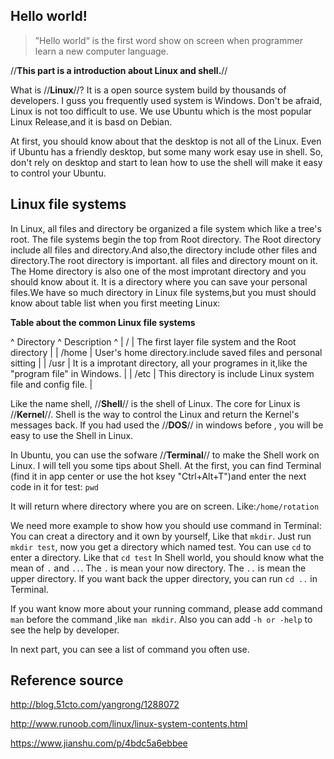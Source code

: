 Hello world!
---
> ”Hello world“ is the first word show on screen when programmer learn a new computer language.

//**This part is a introduction about Linux and shell.**//

What is //**Linux**//? It is a open source system build by thousands of developers. I guss you frequently used system is Windows. Don't be afraid, Linux is not too difficult to use. We use Ubuntu which is the most popular Linux Release,and it is basd on Debian.

At first, you should know about that the desktop is not all of the Linux. Even if Ubuntu has a friendly desktop, but some many work esay use in shell. So, don't rely on desktop and start to lean how to use the shell will make it easy to control your Ubuntu.

## Linux file systems
In Linux, all files and directory be organized a file system which like a tree's root. The file systems begin the top from Root directory. The Root directory include all files and directory.And also,the directory include other files and directory.The root directory is important. all files and directory mount on it. The Home directory is also one of the most improtant directory and you should know about it. It is a directory where you can save your personal files.We have so much directory in Linux file systems,but you must should know about table list when you first meeting Linux:


**Table about the common Linux file systems**

^ Directory    ^ Description                                             ^
| /     | The first layer file system and the Root directory             |
| /home | User's home directory.include saved files and personal sitting |
| /usr  | It is a improtant directory, all your programes in it,like the "program file" in Windows. |
| /etc  | This directory is include Linux system file and config file.   |



Like the name shell, //**Shell**// is the shell of Linux. The core for Linux is //**Kernel**//. Shell is the way to control the Linux and return the Kernel's messages back. If you had used the //**DOS**// in windows before , you will be easy to use the Shell in Linux.

In Ubuntu, you can use the sofware //**Terminal**// to make the Shell work on Linux. I will tell you some tips about Shell. At the first, you can find Terminal (find it in app center or use the hot ksey "Ctrl+Alt+T")and enter the next code in it for test: ``pwd``

It will return where directory where you are on screen. Like:``/home/rotation``

We need more example to show how you should use command in Terminal: You can creat a directory and it own by yourself, Like that ``mkdir``. Just run ``mkdir test``, now you get a directory which named test. You can use ``cd`` to enter a directory. Like that ``cd test`` In Shell world, you should know what the mean of ``.`` and ``..``. The ``.`` is mean your now directory. The ``..`` is mean the upper directory. If you want back the upper directory, you can run ``cd ..`` in Terminal.

If you want know more about your running command, please add command ``man`` before the command ,like ``man mkdir``. Also you can add ``-h or -help`` to    see the help by developer.

In next part, you can see a list of command you often use. 


## Reference source
 http://blog.51cto.com/yangrong/1288072

 http://www.runoob.com/linux/linux-system-contents.html

 https://www.jianshu.com/p/4bdc5a6ebbee